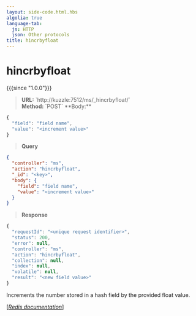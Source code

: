 ```yaml
---
layout: side-code.html.hbs
algolia: true
language-tab:
  js: HTTP
  json: Other protocols
title: hincrbyfloat
---
```


# hincrbyfloat

{{{since "1.0.0"}}}



<blockquote class="js">
<p>
<b>URL:</b> `http://kuzzle:7512/ms/_hincrbyfloat/<key>`  
</br><b>Method:</b> `POST`  
**Body:**
</p>
</blockquote>


```js
{
  "field": "field name",
  "value": "<increment value>"
}
```



<blockquote class="json">
<p>
<b>Query</b>
</p>
</blockquote>


```json
{
  "controller": "ms",
  "action": "hincrbyfloat",
  "_id": "<key>",
  "body": {
    "field": "field name",
    "value": "<increment value>"
  }
}
```

>**Response**

```javascript
{
  "requestId": "<unique request identifier>",
  "status": 200,
  "error": null,
  "controller": "ms",
  "action": "hincrbyfloat",
  "collection": null,
  "index": null,
  "volatile": null,
  "result": "<new field value>"
}
```

Increments the number stored in a hash field by the provided float value.

[[_Redis documentation_]](https://redis.io/commands/hincrbyfloat)
